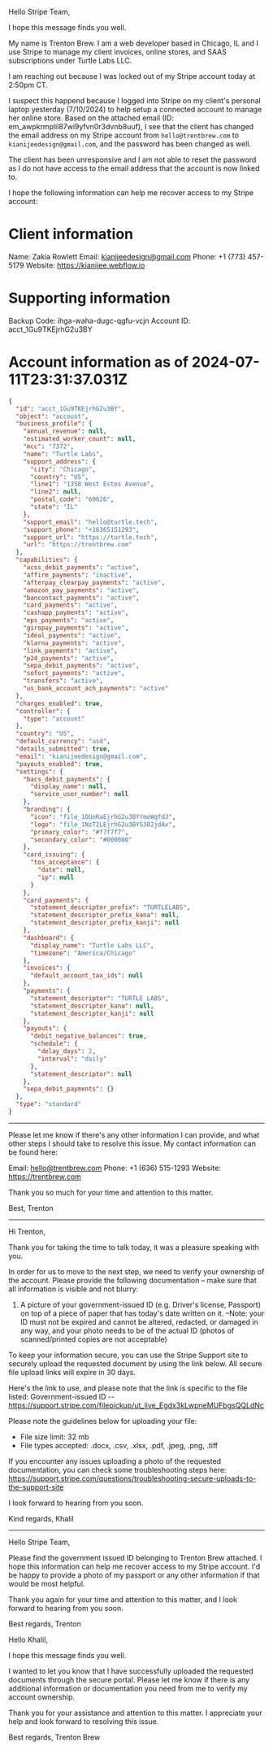 Hello Stripe Team,

I hope this message finds you well.

My name is Trenton Brew. I am a web developer based in Chicago, IL and I use Stripe to manage my client invoices, online stores, and SAAS subscriptions under Turtle Labs LLC.

I am reaching out because I was locked out of my Stripe account today at 2:50pm CT.

I suspect this happend because I logged into Stripe on my client's personal laptop yesterday (7/10/2024) to help setup a connected account to manage her online store. Based on the attached email (ID: em_awpkrmplil87wi9yfvn0r3dvnb8uuf), I see that the client has changed the email address on my Stripe account from `hello@trentbrew.com` to `kianijeedesign@gmail.com`, and the password has been changed as well.

The client has been unresponsive and I am not able to reset the password as I do not have access to the email address that the account is now linked to.

I hope the following information can help me recover access to my Stripe account:

# Client information

Name: Zakia Rowlett
Email: kianijeedesign@gmail.com
Phone: +1 (773) 457-5179
Website: https://kianijee.webflow.io

# Supporting information

Backup Code: ihga-waha-dugc-qgfu-vcjn
Account ID: acct_1Gu9TKEjrhG2u3BY

# Account information as of 2024-07-11T23:31:37.031Z

```json
{
  "id": "acct_1Gu9TKEjrhG2u3BY",
  "object": "account",
  "business_profile": {
    "annual_revenue": null,
    "estimated_worker_count": null,
    "mcc": "7372",
    "name": "Turtle Labs",
    "support_address": {
      "city": "Chicago",
      "country": "US",
      "line1": "1358 West Estes Avenue",
      "line2": null,
      "postal_code": "60626",
      "state": "IL"
    },
    "support_email": "hello@turtle.tech",
    "support_phone": "+16365151293",
    "support_url": "https://turtle.tech",
    "url": "https://trentbrew.com"
  },
  "capabilities": {
    "acss_debit_payments": "active",
    "affirm_payments": "inactive",
    "afterpay_clearpay_payments": "active",
    "amazon_pay_payments": "active",
    "bancontact_payments": "active",
    "card_payments": "active",
    "cashapp_payments": "active",
    "eps_payments": "active",
    "giropay_payments": "active",
    "ideal_payments": "active",
    "klarna_payments": "active",
    "link_payments": "active",
    "p24_payments": "active",
    "sepa_debit_payments": "active",
    "sofort_payments": "active",
    "transfers": "active",
    "us_bank_account_ach_payments": "active"
  },
  "charges_enabled": true,
  "controller": {
    "type": "account"
  },
  "country": "US",
  "default_currency": "usd",
  "details_submitted": true,
  "email": "kianijeedesign@gmail.com",
  "payouts_enabled": true,
  "settings": {
    "bacs_debit_payments": {
      "display_name": null,
      "service_user_number": null
    },
    "branding": {
      "icon": "file_1OUnRaEjrhG2u3BYYmoWqfdJ",
      "logo": "file_1NzT2LEjrhG2u3BYS382jdAx",
      "primary_color": "#f7f7f7",
      "secondary_color": "#000000"
    },
    "card_issuing": {
      "tos_acceptance": {
        "date": null,
        "ip": null
      }
    },
    "card_payments": {
      "statement_descriptor_prefix": "TURTLELABS",
      "statement_descriptor_prefix_kana": null,
      "statement_descriptor_prefix_kanji": null
    },
    "dashboard": {
      "display_name": "Turtle Labs LLC",
      "timezone": "America/Chicago"
    },
    "invoices": {
      "default_account_tax_ids": null
    },
    "payments": {
      "statement_descriptor": "TURTLE LABS",
      "statement_descriptor_kana": null,
      "statement_descriptor_kanji": null
    },
    "payouts": {
      "debit_negative_balances": true,
      "schedule": {
        "delay_days": 2,
        "interval": "daily"
      },
      "statement_descriptor": null
    },
    "sepa_debit_payments": {}
  },
  "type": "standard"
}
```

---

Please let me know if there's any other information I can provide, and what other steps I should take to resolve this issue. My contact information can be found here:

Email: hello@trentbrew.com
Phone: +1 (636) 515-1293
Website: https://trentbrew.com

Thank you so much for your time and attention to this matter.

Best,
Trenton

---

Hi Trenton,

Thank you for taking the time to talk today, it was a pleasure speaking with you.

In order for us to move to the next step, we need to verify your ownership of the account. Please provide the following documentation – make sure that all information is visible and not blurry:

1. A picture of your government-issued ID (e.g. Driver's license, Passport) on top of a piece of paper that has today's date written on it.
   –Note: your ID must not be expired and cannot be altered, redacted, or damaged in any way, and your photo needs to be of the actual ID (photos of scanned/printed copies are not acceptable)

To keep your information secure, you can use the Stripe Support site to securely upload the requested document by using the link below. All secure file upload links will expire in 30 days.

Here's the link to use, and please note that the link is specific to the file listed:
Government-issued ID -- https://support.stripe.com/filepickup/ut_live_Egdx3kLwpneMUFbgsQQLdNc

Please note the guidelines below for uploading your file:

- File size limit: 32 mb
- File types accepted: .docx, .csv, .xlsx, .pdf, .jpeg, .png, .tiff

If you encounter any issues uploading a photo of the requested documentation, you can check some troubleshooting steps here: https://support.stripe.com/questions/troubleshooting-secure-uploads-to-the-support-site

I look forward to hearing from you soon.

Kind regards,
Khalil

---

<!-- this is an optional message sent with the upload through the secure portal -->

Hello Stripe Team,

Please find the government issued ID belonging to Trenton Brew attached. I hope this information can help me recover access to my Stripe account. I'd be happy to provide a photo of my passport or any other information if that would be most helpful.

Thank you again for your time and attention to this matter, and I look forward to hearing from you soon.

Best regards,
Trenton

<!-- this is an actual email response to khalil after uploading the requested documents -->

Hello Khalil,

I hope this message finds you well.

I wanted to let you know that I have successfully uploaded the requested documents through the secure portal. Please let me know if there is any additional information or documentation you need from me to verify my account ownership.

Thank you for your assistance and attention to this matter. I appreciate your help and look forward to resolving this issue.

Best regards,
Trenton Brew
